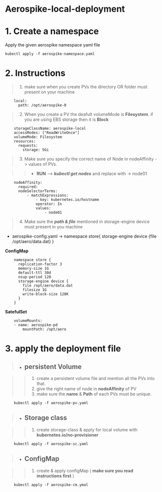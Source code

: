 # Aerospike-local-deployment

# 1. Create a namespace

Apply the given aerospike namespace yaml file

    kubectl apply -f aerospike-namespace.yaml

# 2. Instructions

> 1.  make sure when you create PVs the directory OR folder must present on your machine

        local:
          path: /opt/aerospike-0

> 2.  When you create a PV the deafult volumeMode is **Filesystem**. if you are using EBS storage then it is **Block**

        storageClassName: aerospike-local
        accessModes: ["ReadWriteOnce"]
        volumeMode: Filesystem
        resources:
          requests:
            storage: 5Gi

> 3.  Make sure you specify the correct name of Node in nodeAffinity -> values of PVs.

> > - **RUN** --> **_kubectl get nodes_** and replace with -> node01

        nodeAffinity:
          required:
          nodeSelectorTerms:
              - matchExpressions:
                  - key: kubernetes.io/hostname
                  operator: In
                  values:
                      - node01

> 4. Make sure the **_path & file_** mentioned in storage-engine device must present in you machine

- aerospike-config.yaml -> namespace store{ storage-engine device {file /opt/aero/data.dat} }

**ConfigMap**

        namespace store {
          replication-factor 3
          memory-size 1G
          default-ttl 30d
          nsup-period 120
          storage-engine device {
            file /opt/aero/data.dat
            filesize 1G
            write-block-size 128K
          }
        }

**SatefulSet**

        volumeMounts:
        - name: aerospike-pd
            mountPath: /opt/aero

# 3. apply the deployment file

> - ## persistent Volume

> > 1.  create a persistent volume file and mention all the PVs into that.
> > 2.  give the right name of node in **nodeAffinity** of PV
> > 3.  make sure the **name** & **Path** of each PVs must be unique.

        kubectl apply -f aerospike-pv.yaml

> - ## Storage class

> > 1.  create storage-class & apply for local volume with **kubernetes.io/no-provisioner**

        kubectl apply -f aerospike-sc.yaml

> - ## ConfigMap

> > 1. create & apply configMap ( **make sure you read instructions first** )

        kubectl apply -f aerospike-cm.ymal

